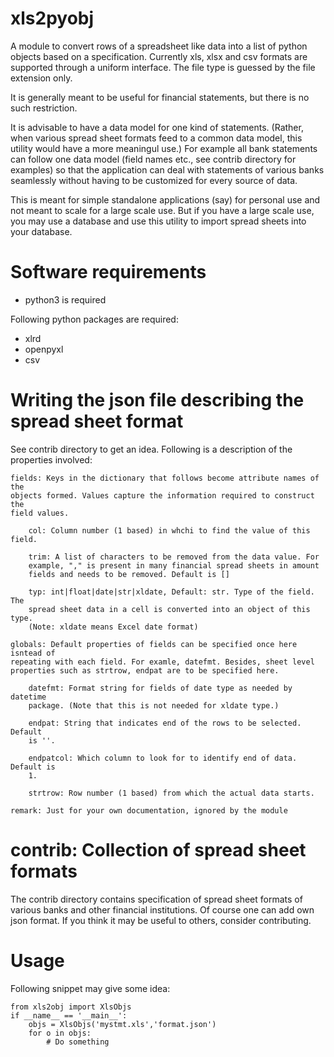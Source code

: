 # xls2pyobj

A module to convert rows of a spreadsheet like data into a list of python
objects based on a specification. Currently xls, xlsx and csv formats are
supported through a uniform interface. The file type is guessed by the file
extension only.

It is generally meant to be  useful for financial statements, but there is no
such restriction.

It is advisable to have a data model for one kind of statements. (Rather, when
various spread sheet formats feed to a common data model, this utility would
have a more meaningul use.) For example all bank statements can follow one data
model (field names etc., see contrib directory for examples) so that the
application can deal with statements of various banks seamlessly without having
to be customized for every source of data.

This is meant for simple standalone applications (say) for personal use and not
meant to scale for a large scale use. But if you have a large scale use, you
may use a database and use this utility to import spread sheets into your
database.

# Software requirements

- python3 is required

Following python packages are required:

- xlrd
- openpyxl
- csv

# Writing the json file describing the spread sheet format

See contrib directory to get an idea. Following is a description of the
properties involved:

    fields: Keys in the dictionary that follows become attribute names of the
    objects formed. Values capture the information required to construct the
    field values.

        col: Column number (1 based) in whchi to find the value of this field.

        trim: A list of characters to be removed from the data value. For
        example, "," is present in many financial spread sheets in amount
        fields and needs to be removed. Default is []

        typ: int|float|date|str|xldate, Default: str. Type of the field. The
        spread sheet data in a cell is converted into an object of this type.
        (Note: xldate means Excel date format)

    globals: Default properties of fields can be specified once here isntead of
    repeating with each field. For examle, datefmt. Besides, sheet level
    properties such as strtrow, endpat are to be specified here.

        datefmt: Format string for fields of date type as needed by datetime
        package. (Note that this is not needed for xldate type.)

        endpat: String that indicates end of the rows to be selected. Default
        is ''.

        endpatcol: Which column to look for to identify end of data. Default is
        1.

        strtrow: Row number (1 based) from which the actual data starts.

    remark: Just for your own documentation, ignored by the module



# contrib: Collection of spread sheet formats

The contrib directory contains specification of spread sheet formats of various
banks and other financial institutions. Of course one can add own json format.
If you think it may be useful to others, consider contributing.

# Usage

Following snippet may give some idea:

    from xls2obj import XlsObjs
    if __name__ == '__main__':
        objs = XlsObjs('mystmt.xls','format.json')
        for o in objs:
            # Do something
